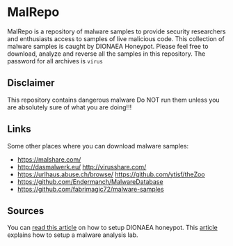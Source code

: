 # MalRepo

MalRepo is a repository of malware samples to provide security researchers and enthusiasts access to samples of live malicious code. This collection of malware samples is caught by DIONAEA Honeypot. Please feel free to download, analyze and reverse all the samples in this repository. The password for all archives is ```virus```

## Disclaimer
This repository contains dangerous malware Do NOT run them unless you are absolutely sure of what you are doing!!!

## Links
Some other places where you can download malware samples:

 - https://malshare.com/
 - http://dasmalwerk.eu/ http://virusshare.com/  
 - https://urlhaus.abuse.ch/browse/ https://github.com/ytisf/theZoo   
 - https://github.com/Endermanch/MalwareDatabase   
 - https://github.com/fabrimagic72/malware-samples

## Sources
You can [read this article](https://null-byte.wonderhowto.com/how-to/hack-like-pro-capturing-zero-day-exploits-wild-with-dionaea-honeypot-part-1-0165708/) on how to setup DIONAEA honeypot.
This [article](https://blog.christophetd.fr/malware-analysis-lab-with-virtualbox-inetsim-and-burp/) explains how to setup a malware analysis lab.
